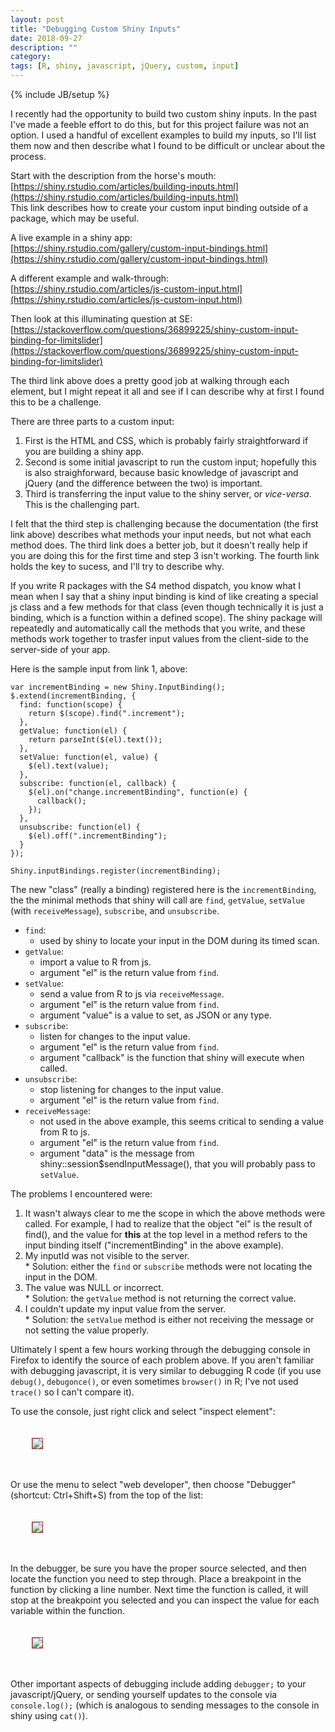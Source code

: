 ```yaml
---
layout: post
title: "Debugging Custom Shiny Inputs"
date: 2018-09-27
description: ""
category: 
tags: [R, shiny, javascript, jQuery, custom, input]
---
```

{% include JB/setup %}

I recently had the opportunity to build two custom shiny inputs. In the past I've made a feeble effort to do this, but for this project failure was not an option. I used a handful of excellent examples to build my inputs, so I'll list them now and then describe what I found to be difficult or unclear about the process.  

Start with the description from the horse's mouth:  
[https://shiny.rstudio.com/articles/building-inputs.html](https://shiny.rstudio.com/articles/building-inputs.html)  
This link describes how to create your custom input binding outside of a package, which may be useful.  

A live example in a shiny app:  
[https://shiny.rstudio.com/gallery/custom-input-bindings.html](https://shiny.rstudio.com/gallery/custom-input-bindings.html)  

A different example and walk-through:  
[https://shiny.rstudio.com/articles/js-custom-input.html](https://shiny.rstudio.com/articles/js-custom-input.html)

Then look at this illuminating question at SE:  
[https://stackoverflow.com/questions/36899225/shiny-custom-input-binding-for-limitslider](https://stackoverflow.com/questions/36899225/shiny-custom-input-binding-for-limitslider)  

The third link above does a pretty good job at walking through each element, but I might repeat it all and see if I can describe why at first I found this to be a challenge.  

There are three parts to a custom input:  

  1. First is the HTML and CSS, which is probably fairly straightforward if you are building a shiny app.  
  2. Second is some initial javascript to run the custom input; hopefully this is also straighforward, because basic knowledge of javascript and jQuery (and the difference between the two) is important.  
  3. Third is transferring the input value to the shiny server, or *vice-versa*. This is the challenging part.  
  
I felt that the third step is challenging because the documentation (the first link above) describes what methods your input needs, but not what each method does. The third link does a better job, but it doesn't really help if you are doing this for the first time and step 3 isn't working. The fourth link holds the key to sucess, and I'll try to describe why.  

If you write R packages with the S4 method dispatch, you know what I mean when I say that a shiny input binding is kind of like creating a special js class and a few methods for that class (even though technically it is just a binding, which is a function within a defined scope). The shiny package will repeatedly and automatically call the methods that you write, and these methods work together to trasfer input values from the client-side to the server-side of your app.  

Here is the sample input from link 1, above:  

```
var incrementBinding = new Shiny.InputBinding();
$.extend(incrementBinding, {
  find: function(scope) {
    return $(scope).find(".increment");
  },
  getValue: function(el) {
    return parseInt($(el).text());
  },
  setValue: function(el, value) {
    $(el).text(value);
  },
  subscribe: function(el, callback) {
    $(el).on("change.incrementBinding", function(e) {
      callback();
    });
  },
  unsubscribe: function(el) {
    $(el).off(".incrementBinding");
  }
});

Shiny.inputBindings.register(incrementBinding);
```
<style>img {border:1px solid brown; margin:34px;}</style>
The new "class" (really a binding) registered here is the `incrementBinding`, the the minimal methods that shiny will call are `find`, `getValue`, `setValue` (with `receiveMessage`), `subscribe`, and `unsubscribe`.  

  * `find`:  
    * used by shiny to locate your input in the DOM during its timed scan.  
  * `getValue`:  
    * import a value to R from js.  
    * argument "el" is the return value from `find`.  
  * `setValue`:  
    * send a value from R to js via `receiveMessage`.  
    * argument "el" is the return value from `find`.  
    * argument "value" is a value to set, as JSON or any type.  
  * `subscribe`:  
    * listen for changes to the input value.  
    * argument "el" is the return value from `find`.  
    * argument "callback" is the function that shiny will execute when called.  
  * `unsubscribe`:  
    * stop listening for changes to the input value.  
    * argument "el" is the return value from `find`.  
  * `receiveMessage`:  
    * not used in the above example, this seems critical to sending a value from R to js.   
    * argument "el" is the return value from `find`.    
    * argument "data" is the message from shiny::session$sendInputMessage(), that you will probably pass to `setValue`.  

The problems I encountered were:  
  1. It wasn't always clear to me the scope in which the above methods were called. For example, I had to realize that the object "el" is the result of find(), and the value for **this** at the top level in a method refers to the input binding itself ("incrementBinding" in the above example).
  1. My inputId was not visible to the server.  
    * Solution: either the `find` or `subscribe` methods were not locating the input in the DOM.  
  2. The value was NULL or incorrect.  
    * Solution: the `getValue` method is not returning the correct value.  
  3. I couldn't update my input value from the server.  
    * Solution: the `setValue` method is either not receiving the message or not setting the value properly.  

Ultimately I spent a few hours working through the debugging console in Firefox to identify the source of each problem above. If you aren't familiar with debugging javascript, it is very similar to debugging R code (if you use `debug()`, `debugonce()`, or even sometimes `browser()` in R; I've not used `trace()` so I can't compare it).  

To use the console, just right click and select "inspect element":  
![](/assets/blog/debugCustomInputs/inspectElement.png)  

Or use the menu to select "web developer", then choose "Debugger" (shortcut: Ctrl+Shift+S) from the top of the list:  
![](/assets/blog/debugCustomInputs/webDeveloper.png)  

In the debugger, be sure you have the proper source selected, and then locate the function you need to step through. Place a breakpoint in the function by clicking a line number. Next time the function is called, it will stop at the breakpoint you selected and you can inspect the value for each variable within the function.  
![](/assets/blog/debugCustomInputs/debugger.png)  

Other important aspects of debugging include adding `debugger;` to your javascript/jQuery, or sending yourself updates to the console via `console.log();` (which is analogous to sending messages to the console in shiny using `cat()`).



